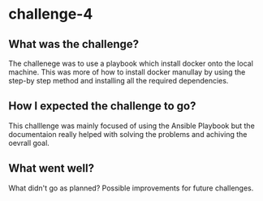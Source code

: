 # challenge-4

<h2> What was the challenge? </h2>

The challenege was to use a playbook which install docker onto the local machine. This was more of how to install docker manullay by using the step-by step method and installing all the required dependencies. 

<h2> How I expected the challenge to go? </h2>
This challlenge was mainly focused of using the Ansible Playbook but the documentaion really helped with solving the problems and achiving the oevrall goal.  

<h2> What went well? </h2>
What didn't go as planned?
Possible improvements for future challenges.
